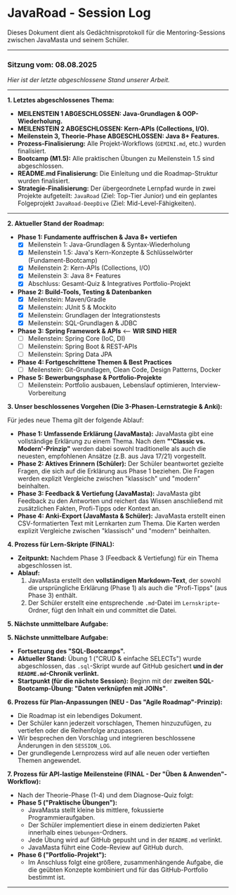 # JavaRoad - Session Log

Dieses Dokument dient als Gedächtnisprotokoll für die Mentoring-Sessions zwischen JavaMasta und seinem Schüler.

---

### **Sitzung vom: 08.08.2025**

_Hier ist der letzte abgeschlossene Stand unserer Arbeit._

---
**1. Letztes abgeschlossenes Thema:**

- **MEILENSTEIN 1 ABGESCHLOSSEN: Java-Grundlagen & OOP-Wiederholung.**
- **MEILENSTEIN 2 ABGESCHLOSSEN: Kern-APIs (Collections, I/O).**
- **Meilenstein 3, Theorie-Phase ABGESCHLOSSEN: Java 8+ Features.**
- **Prozess-Finalisierung:** Alle Projekt-Workflows (`GEMINI.md`, etc.) wurden finalisiert.
- **Bootcamp (M1.5):** Alle praktischen Übungen zu Meilenstein 1.5 sind abgeschlossen.
- **README.md Finalisierung:** Die Einleitung und die Roadmap-Struktur wurden finalisiert.
- **Strategie-Finalisierung:** Der übergeordnete Lernpfad wurde in zwei Projekte aufgeteilt: `JavaRoad` (Ziel: Top-Tier Junior) und ein geplantes Folgeprojekt `JavaRoad-DeepDive` (Ziel: Mid-Level-Fähigkeiten).
---


**2. Aktueller Stand der Roadmap:**

- **Phase 1: Fundamente auffrischen & Java 8+ vertiefen**
  - [x] Meilenstein 1: Java-Grundlagen & Syntax-Wiederholung
  - [x] Meilenstein 1.5: Java's Kern-Konzepte & Schlüsselwörter (Fundament-Bootcamp)
  - [x] Meilenstein 2: Kern-APIs (Collections, I/O)
  - [x] Meilenstein 3: Java 8+ Features
  - [x] Abschluss: Gesamt-Quiz & Integratives Portfolio-Projekt
- **Phase 2: Build-Tools, Testing & Datenbanken**
  - [x] Meilenstein: Maven/Gradle
  - [x] Meilenstein: JUnit 5 & Mockito
  - [x] Meilenstein: Grundlagen der Integrationstests
  - [x] Meilenstein: SQL-Grundlagen & JDBC
- **Phase 3: Spring Framework & APIs** <-- **WIR SIND HIER**
  - [ ] Meilenstein: Spring Core (IoC, DI)
  - [ ] Meilenstein: Spring Boot & REST-APIs
  - [ ] Meilenstein: Spring Data JPA
- **Phase 4: Fortgeschrittene Themen & Best Practices**
  - [ ] Meilenstein: Git-Grundlagen, Clean Code, Design Patterns, Docker
- **Phase 5: Bewerbungsphase & Portfolio-Projekte**
  - [ ] Meilenstein: Portfolio ausbauen, Lebenslauf optimieren, Interview-Vorbereitung

**3. Unser beschlossenes Vorgehen (Die 3-Phasen-Lernstrategie & Anki):**

Für jedes neue Thema gilt der folgende Ablauf:

- **Phase 1: Umfassende Erklärung (JavaMasta):** JavaMasta gibt eine vollständige Erklärung zu einem Thema. Nach dem **"'Classic vs. Modern'-Prinzip"** werden dabei sowohl traditionelle als auch die neuesten, empfohlenen Ansätze (z.B. aus Java 17/21) vorgestellt.
- **Phase 2: Aktives Erinnern (Schüler):** Der Schüler beantwortet gezielte Fragen, die sich auf die Erklärung aus Phase 1 beziehen. Die Fragen werden explizit Vergleiche zwischen "klassisch" und "modern" beinhalten.
- **Phase 3: Feedback & Vertiefung (JavaMasta):** JavaMasta gibt Feedback zu den Antworten und reichert das Wissen anschließend mit zusätzlichen Fakten, Profi-Tipps oder Kontext an.
- **Phase 4: Anki-Export (JavaMasta & Schüler):** JavaMasta erstellt einen CSV-formatierten Text mit Lernkarten zum Thema. Die Karten werden explizit Vergleiche zwischen "klassisch" und "modern" beinhalten.

**4. Prozess für Lern-Skripte (FINAL):**

- **Zeitpunkt:** Nachdem Phase 3 (Feedback & Vertiefung) für ein Thema abgeschlossen ist.
- **Ablauf:**
  1. JavaMasta erstellt den **vollständigen Markdown-Text**, der sowohl die ursprüngliche Erklärung (Phase 1) als auch die "Profi-Tipps" (aus Phase 3) enthält.
  2. Der Schüler erstellt eine entsprechende `.md`-Datei im `Lernskripte`-Ordner, fügt den Inhalt ein und committet die Datei.

**5. Nächste unmittelbare Aufgabe:**

**5. Nächste unmittelbare Aufgabe:**
- **Fortsetzung des "SQL-Bootcamps".**
- **Aktueller Stand:** Übung 1 ("CRUD & einfache SELECTs") wurde abgeschlossen, das `.sql`-Skript wurde auf GitHub gesichert **und in der `README.md`-Chronik verlinkt.**
- **Startpunkt (für die nächste Session):** Beginn mit der **zweiten SQL-Bootcamp-Übung: "Daten verknüpfen mit JOINs"**.

**6. Prozess für Plan-Anpassungen (NEU - Das "Agile Roadmap"-Prinzip):**

- Die Roadmap ist ein lebendiges Dokument.
- Der Schüler kann jederzeit vorschlagen, Themen hinzuzufügen, zu vertiefen oder die Reihenfolge anzupassen.
- Wir besprechen den Vorschlag und integrieren beschlossene Änderungen in den `SESSION_LOG`.
- Der grundlegende Lernprozess wird auf alle neuen oder vertieften Themen angewendet.

**7. Prozess für API-lastige Meilensteine (FINAL - Der "Üben & Anwenden"-Workflow):**

- Nach der Theorie-Phase (1-4) und dem Diagnose-Quiz folgt:
- **Phase 5 ("Praktische Übungen"):**
  - JavaMasta stellt kleine bis mittlere, fokussierte Programmieraufgaben.
  - Der Schüler implementiert diese in einem dedizierten Paket innerhalb eines `Uebungen`-Ordners.
  - Jede Übung wird auf GitHub gepusht und in der `README.md` verlinkt.
  - JavaMasta führt eine Code-Review auf GitHub durch.
- **Phase 6 ("Portfolio-Projekt"):**
  - Im Anschluss folgt eine größere, zusammenhängende Aufgabe, die die geübten Konzepte kombiniert und für das GitHub-Portfolio bestimmt ist.

---